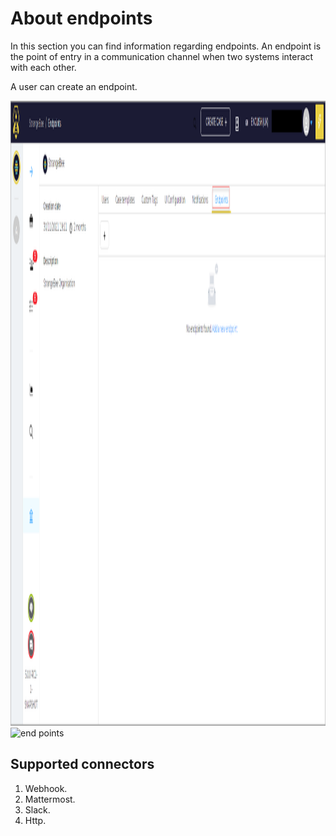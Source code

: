 # About endpoints

In this section you can find information regarding endpoints. An endpoint is the point of entry in a communication channel when two systems interact with each other. 

A user can create an endpoint. 

<img src="../../../images/user-guides/organization/manage-endpoints/endpoints.png" alt="end points" width="1000" height="1000"/>

<img src="endpoints.png" alt="end points" width="1000" height="1000"/>

## Supported connectors

1. Webhook.
1. Mattermost.
1. Slack.
1. Http.